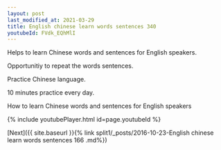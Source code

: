 ```yaml
---
layout: post
last_modified_at: 2021-03-29
title: English chinese learn words sentences 340 
youtubeId: FVdk_EQhMlI
---
```

 
 
Helps to learn Chinese words and sentences for English speakers.

Opportunitiy to repeat the words sentences. 

Practice Chinese language. 
 
10 minutes practice every day. 
 
How to learn Chinese words and sentences for English speakers 
 
{% include youtubePlayer.html id=page.youtubeId %}
 
 
[Next]({{ site.baseurl }}{% link  split1/_posts/2016-10-23-English chinese learn words sentences 166 .md%})
 
